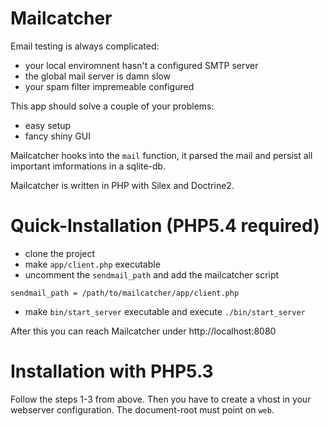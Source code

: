 Mailcatcher
===========

Email testing is always complicated:

- your local enviromnent hasn't a configured SMTP server
- the global mail server is damn slow
- your spam filter impremeable configured

This app should solve a couple of your problems:

- easy setup
- fancy shiny GUI

Mailcatcher hooks into the `mail` function, it parsed the mail and persist all important imformations in a sqlite-db.

Mailcatcher is written in PHP with Silex and Doctrine2.

Quick-Installation (PHP5.4 required)
====================================

- clone the project
- make `app/client.php` executable
- uncomment the `sendmail_path` and add the mailcatcher script
```
sendmail_path = /path/to/mailcatcher/app/client.php
```
- make `bin/start_server` executable and execute `./bin/start_server`

After this you can reach Mailcatcher under http://localhost:8080

Installation with PHP5.3
========================

Follow the steps 1-3 from above. Then you have to create a vhost in your webserver configuration. The document-root must point on `web`.

